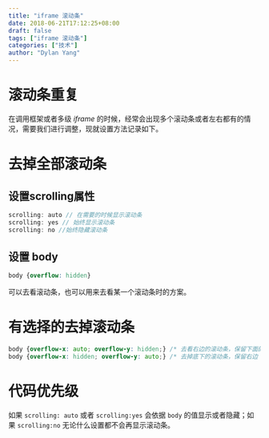 ```yaml
---
title: "iframe 滚动条"
date: 2018-06-21T17:12:25+08:00
draft: false
tags: ["iframe 滚动条"]
categories: ["技术"]
author: "Dylan Yang"
---
```


# 滚动条重复

在调用框架或者多级 *iframe* 的时候，经常会出现多个滚动条或者左右都有的情况，需要我们进行调整，现就设置方法记录如下。
<!--more-->

# 去掉全部滚动条

## 设置scrolling属性

``` js
scrolling: auto // 在需要的时候显示滚动条
scrolling: yes // 始终显示滚动条
scrolling: no //始终隐藏滚动条
```

## 设置 body

``` css
body {overflow: hidden}
```

可以去看滚动条，也可以用来去看某一个滚动条时的方案。

# 有选择的去掉滚动条

``` css
body {overflow-x: auto; overflow-y: hidden;} /* 去看右边的滚动条，保留下面的 */
body {overflow-x: hidden; overflow-y: auto;} /* 去掉底下的滚动条，保留右边 */
```

# 代码优先级

如果 `scrolling: auto` 或者 `scrolling:yes` 会依据 `body` 的值显示或者隐藏；如果 `scrolling:no` 无论什么设置都不会再显示滚动条。


